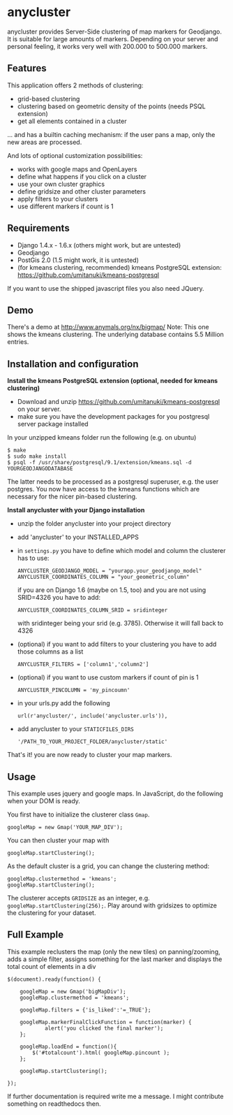anycluster
==========

anycluster provides Server-Side clustering of map markers for Geodjango. It is suitable for large amounts of markers. 
Depending on your server and personal feeling, it works very well with 200.000 to 500.000 markers.

Features
--------

This application offers 2 methods of clustering:
- grid-based clustering
- clustering based on geometric density of the points (needs PSQL extension)
- get all elements contained in a cluster

... and has a builtin caching mechanism: if the user pans a map, only the new areas are processed.

And lots of optional customization possibilities:
- works with google maps and OpenLayers
- define what happens if you click on a cluster
- use your own cluster graphics
- define gridsize and other cluster parameters
- apply filters to your clusters
- use different markers if count is 1


Requirements
------------

- Django 1.4.x - 1.6.x (others might work, but are untested)
- Geodjango
- PostGis 2.0 (1.5 might work, it is untested)
- (for kmeans clustering, recommended) kmeans PostgreSQL extension: https://github.com/umitanuki/kmeans-postgresql

If you want to use the shipped javascript files you also need JQuery.


Demo
----

There's a demo at http://www.anymals.org/nx/bigmap/
Note: This one shows the kmeans clustering. The underlying database contains 5.5 Million entries.


Installation and configuration
------------------------------
__Install the kmeans PostgreSQL extension (optional, needed for kmeans clustering)__
- Download and unzip https://github.com/umitanuki/kmeans-postgresql on your server.
- make sure you have the development packages for you postgresql server package installed

In your unzipped kmeans folder run the following (e.g. on ubuntu)

    $ make
    $ sudo make install
    $ psql -f /usr/share/postgresql/9.1/extension/kmeans.sql -d YOURGEODJANGODATABASE

The latter needs to be processed as a postgresql superuser, e.g. the user postgres.
You now have access to the kmeans functions which are necessary for the nicer pin-based clustering.


__Install anycluster with your Django installation__
- unzip the folder anycluster into your project directory
- add 'anycluster' to your INSTALLED_APPS
- in ``settings.py`` you have to define which model and column the clusterer has to use:

    ``ANYCLUSTER_GEODJANGO_MODEL = "yourapp.your_geodjango_model"``
    ``ANYCLUSTER_COORDINATES_COLUMN = "your_geometric_column"``
    
    if you are on Django 1.6 (maybe on 1.5, too) and you are not using SRID=4326 you have to add:
    
    ``ANYCLUSTER_COORDINATES_COLUMN_SRID = sridinteger``
    
    with sridinteger being your srid (e.g. 3785). Otherwise it will fall back to 4326

- (optional) if you want to add filters to your clustering you have to add those columns as a list

    ``ANYCLUSTER_FILTERS = ['column1','column2']``

- (optional) if you want to use custom markers if count of pin is 1

    ``ANYCLUSTER_PINCOLUMN = 'my_pincoumn'``

- in your urls.py add the following

    ``url(r'anycluster/', include('anycluster.urls')),``
    
- add anycluster to your ``STATICFILES_DIRS``

    ``'/PATH_TO_YOUR_PROJECT_FOLDER/anycluster/static'``


That's it! you are now ready to cluster your map markers.


Usage
-----
This example uses jquery and google maps.
In JavaScript, do the following when your DOM is ready.

You first have to initialize the clusterer class ``Gmap``.
  
    googleMap = new Gmap('YOUR_MAP_DIV');
    
You can then cluster your map with

    googleMap.startClustering();
    
As the default cluster is a grid, you can change the clustering method:

    googleMap.clustermethod = 'kmeans';
    googleMap.startClustering();    
    

The clusterer accepts ``GRIDSIZE`` as an integer, e.g. ``googleMap.startClustering(256);``. Play around with gridsizes to optimize the clustering for your dataset.


Full Example
------------

This example reclusters the map (only the new tiles) on panning/zooming, adds a simple filter, assigns something for the last marker and displays the total count of elements in a div

    $(document).ready(function() {

        googleMap = new Gmap('bigMapDiv');
        googleMap.clustermethod = 'kmeans';
        
        googleMap.filters = {'is_liked':'=_TRUE'};
        
        googleMap.markerFinalClickFunction = function(marker) {
                alert('you clicked the final marker');
        };
        
        googleMap.loadEnd = function(){
    	    $('#totalcount').html( googleMap.pincount );
        };
        
        googleMap.startClustering();
        
    });


If further documentation is required write me a message. I might contribute something on readthedocs then.
